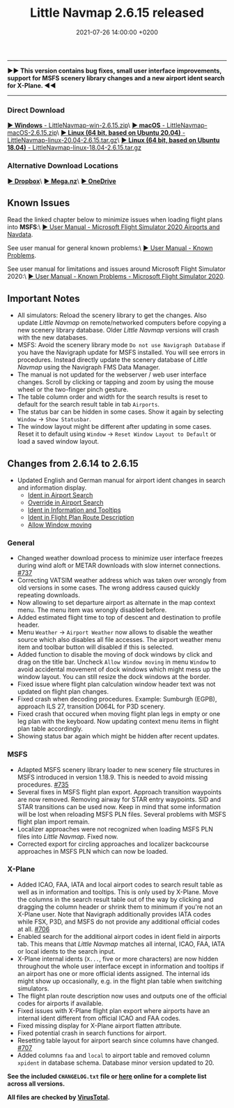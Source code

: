 ﻿---
layout: post
title:  Little Navmap 2.6.15 released
date:   2021-07-26 14:00:00 +0200
categories: release
---

----

**►► This version contains bug fixes, small user interface improvements, support for MSFS scenery library changes and a new airport ident search for X-Plane. ◄◄**

----

### Direct Download

[**► Windows** - LittleNavmap-win-2.6.15.zip](https://github.com/albar965/littlenavmap/releases/download/v2.6.15/LittleNavmap-win-2.6.15.zip)\\
[**► macOS** - LittleNavmap-macOS-2.6.15.zip](https://github.com/albar965/littlenavmap/releases/download/v2.6.15/LittleNavmap-macOS-2.6.15.zip)\\
[**► Linux \(64 bit, based on Ubuntu 20.04\)** - LittleNavmap-linux-20.04-2.6.15.tar.gz](https://github.com/albar965/littlenavmap/releases/download/v2.6.15/LittleNavmap-linux-20.04-2.6.15.tar.gz)\\
[**► Linux \(64 bit, based on Ubuntu 18.04\)** - LittleNavmap-linux-18.04-2.6.15.tar.gz](https://github.com/albar965/littlenavmap/releases/download/v2.6.15/LittleNavmap-linux-18.04-2.6.15.tar.gz)

### Alternative Download Locations

[**► Dropbox**](https://www.dropbox.com/sh/eh446yent4rz3uq/AACg8vMEmX8AxY_5Hjpt90kWa)\\
[**► Mega.nz**](https://mega.nz/#F!iOZHlIab!65qqRGToUUCxiSMmzbab1w)\\
[**► OneDrive**](https://1drv.ms/u/s!AoWYKlNEZds9auvFMliyQ3HK-lY?e=42ud1g)

## Known Issues

Read the linked chapter below to minimize issues when loading flight plans into **MSFS**:\\
[► User Manual - Microsoft Flight Simulator 2020 Airports and Navdata](https://www.littlenavmap.org/manuals/littlenavmap/release/2.6/en/SCENERY.html#load-scenery-library-dialog-msfs-apt-navdata).

See user manual for general known problems:\\
[► User Manual - Known Problems](https://www.littlenavmap.org/manuals/littlenavmap/release/2.6/en/APPENDIX.html#problems).

See user manual for limitations and issues around Microsoft Flight Simulator 2020:\\
[► User Manual - Known Problems - Microsoft Flight Simulator 2020](https://www.littlenavmap.org/manuals/littlenavmap/release/2.6/en/APPENDIX.html#problems-msfs).

## Important Notes

* All simulators: Reload the scenery library to get the changes. Also update *Little Navmap* on remote/networked computers before copying a new scenery library database. Older *Little Navmap* versions will crash with the new databases.
* MSFS: Avoid the scenery library mode `Do not use Navigraph Database` if you have the Navigraph update for MSFS installed. You will see errors in procedures. Instead directly update the scenery database of *Little Navmap* using the Navigraph FMS Data Manager.
* The manual is not updated for the webserver / web user interface changes. Scroll by clicking or tapping and zoom by using the mouse wheel or the two-finger pinch gesture.
* The table column order and width for the search results is reset to default for the search result table in tab `Airports`.
* The status bar can be hidden in some cases. Show it again by selecting `Window` -> `Show Statusbar`.
* The window layout might be different after updating in some cases. Reset it to default using `Window` -> `Reset Window Layout to Default` or load a saved window layout.

## Changes from 2.6.14 to 2.6.15

* Updated English and German manual for airport ident changes in search and information display.
  * [Ident in Airport Search](https://www.littlenavmap.org/manuals/littlenavmap/release/2.6/en/SEARCH.html#airport-search-ident)
  * [Override in Airport Search](https://www.littlenavmap.org/manuals/littlenavmap/release/2.6/en/SEARCH.html#airport-search-override)
  * [Ident in Information and Tooltips](https://www.littlenavmap.org/manuals/littlenavmap/release/2.6/en/INFO.html#airport-ident-info)
  * [Ident in Flight Plan Route Description](https://www.littlenavmap.org/manuals/littlenavmap/release/2.6/en/ROUTEDESCR.html#routedescr-airport-ident)
  * [Allow Window moving](https://www.littlenavmap.org/manuals/littlenavmap/release/2.6/en/MENUS.html#allow-window-moving)

### General

* Changed weather download process to minimize user interface freezes during wind aloft or METAR downloads with slow internet connections. [#737](https://github.com/albar965/littlenavmap/issues/737)
* Correcting VATSIM weather address which was taken over wrongly from old versions in some cases. The wrong address caused quickly repeating downloads.
* Now allowing to set departure airport as alternate in the map context menu. The menu item was wrongly disabled before.
* Added estimated flight time to top of descent and destination to profile header.
* Menu `Weather` -> `Airport Weather` now allows to disable the weather source which also disables all file accesses. The airport weather menu item and toolbar button will disabled if this is selected.
* Added function to disable the moving of dock windows by click and drag on the title bar. Uncheck `Allow Window moving` in menu `Window` to avoid accidental movement of dock windows which might mess up the window layout. You can still resize the dock windows at the border.
* Fixed issue where flight plan calculation window header text was not updated on flight plan changes.
* Fixed crash when decoding procedures. Example: Sumburgh (EGPB), approach ILS 27, transition D064L for P3D scenery.
* Fixed crash that occured when moving flight plan legs in empty or one leg plan with the keyboard.
  Now updating context menu items in flight plan table accordingly.
* Showing status bar again which might be hidden after recent updates.

### MSFS

* Adapted MSFS scenery library loader to new scenery file structures in MSFS introduced in version 1.18.9. This is needed to avoid missing procedures. [#735](https://github.com/albar965/littlenavmap/issues/735)
* Several fixes in MSFS flight plan export. Approach transition waypoints are now removed. Removing airway for STAR entry waypoints. SID and STAR transitions can be used now. Keep in mind that some information will be lost when reloading MSFS PLN files. Several problems with MSFS flight plan import remain.
* Localizer approaches were not recognized when loading MSFS PLN files into *Little Navmap*. Fixed now.
* Corrected export for circling approaches and localizer backcourse approaches in MSFS PLN which can now be loaded.

### X-Plane

* Added ICAO, FAA, IATA and local airport codes to search result table as well as in information and tooltips. This is only used by X-Plane. Move the columns in the search result table out of the way by clicking and dragging the column header or shrink them to minimum if you're not an X-Plane user. Note that Navigraph additionally provides IATA codes  while FSX, P3D, and MSFS do not provide any additional official codes at all. [#706](https://github.com/albar965/littlenavmap/issues/706)
* Enabled search for the additional airport codes in ident field in airports tab. This means that *Little Navmap* matches all internal, ICAO, FAA, IATA or local idents to the search input.
* X-Plane internal idents (`X...`, five or more characters) are now hidden throughout the whole user interface except in information and tooltips if an airport has one or more official idents assigned. The internal ids might show up  occasionally, e.g. in the flight plan table when switching simulators.
* The flight plan route description now uses and outputs one of the official codes for airports if available.
* Fixed issues with X-Plane flight plan export where airports have an internal ident different from official ICAO and FAA codes.
* Fixed missing display for X-Plane airport flatten attribute.
* Fixed potential crash in search functions for airport.
* Resetting table layout for airport search since columns have changed. [#707](https://github.com/albar965/littlenavmap/issues/707)
* Added columns `faa` and `local` to airport table and removed column `xpident` in database schema. Database minor version updated to 20.

**See the included `CHANGELOG.txt` file or [here](https://github.com/albar965/littlenavmap/blob/v2.6.15/CHANGELOG.txt) online for a complete list across all versions.**

**All files are checked by [VirusTotal](https://www.virustotal.com).**
